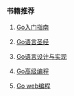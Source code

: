 ### 书籍推荐

1. [Go入门指南](https://github.com/unknwon/the-way-to-go_ZH_CN)

2. [Go语言圣经](https://books.studygolang.com/gopl-zh/)

3. [Go语言设计与实现](https://draveness.me/golang/)

4. [Go高级编程]()

5. [Go web编程]()

